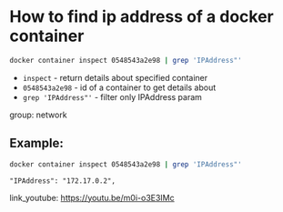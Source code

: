 # How to find ip address of a docker container

```bash
docker container inspect 0548543a2e98 | grep 'IPAddress"'
```

- `inspect` - return details about specified container
- `0548543a2e98` - id of a container to get details about
- `grep 'IPAddress"'` - filter only IPAddress param

group: network

## Example: 
```bash
docker container inspect 0548543a2e98 | grep 'IPAddress"'
```
```
"IPAddress": "172.17.0.2",
```

link_youtube: https://youtu.be/m0i-o3E3IMc
